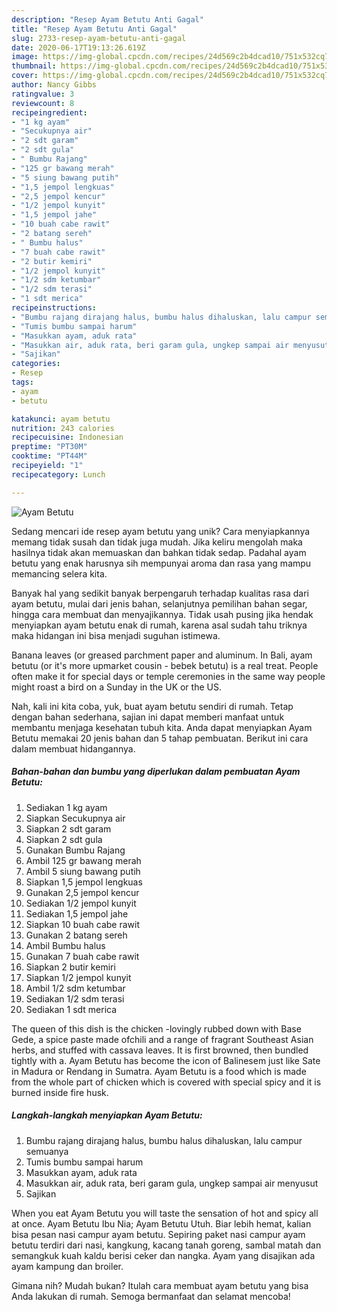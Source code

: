 ```yaml
---
description: "Resep Ayam Betutu Anti Gagal"
title: "Resep Ayam Betutu Anti Gagal"
slug: 2733-resep-ayam-betutu-anti-gagal
date: 2020-06-17T19:13:26.619Z
image: https://img-global.cpcdn.com/recipes/24d569c2b4dcad10/751x532cq70/ayam-betutu-foto-resep-utama.jpg
thumbnail: https://img-global.cpcdn.com/recipes/24d569c2b4dcad10/751x532cq70/ayam-betutu-foto-resep-utama.jpg
cover: https://img-global.cpcdn.com/recipes/24d569c2b4dcad10/751x532cq70/ayam-betutu-foto-resep-utama.jpg
author: Nancy Gibbs
ratingvalue: 3
reviewcount: 8
recipeingredient:
- "1 kg ayam"
- "Secukupnya air"
- "2 sdt garam"
- "2 sdt gula"
- " Bumbu Rajang"
- "125 gr bawang merah"
- "5 siung bawang putih"
- "1,5 jempol lengkuas"
- "2,5 jempol kencur"
- "1/2 jempol kunyit"
- "1,5 jempol jahe"
- "10 buah cabe rawit"
- "2 batang sereh"
- " Bumbu halus"
- "7 buah cabe rawit"
- "2 butir kemiri"
- "1/2 jempol kunyit"
- "1/2 sdm ketumbar"
- "1/2 sdm terasi"
- "1 sdt merica"
recipeinstructions:
- "Bumbu rajang dirajang halus, bumbu halus dihaluskan, lalu campur semuanya"
- "Tumis bumbu sampai harum"
- "Masukkan ayam, aduk rata"
- "Masukkan air, aduk rata, beri garam gula, ungkep sampai air menyusut"
- "Sajikan"
categories:
- Resep
tags:
- ayam
- betutu

katakunci: ayam betutu 
nutrition: 243 calories
recipecuisine: Indonesian
preptime: "PT30M"
cooktime: "PT44M"
recipeyield: "1"
recipecategory: Lunch

---
```



![Ayam Betutu](https://img-global.cpcdn.com/recipes/24d569c2b4dcad10/751x532cq70/ayam-betutu-foto-resep-utama.jpg)

Sedang mencari ide resep ayam betutu yang unik? Cara menyiapkannya memang tidak susah dan tidak juga mudah. Jika keliru mengolah maka hasilnya tidak akan memuaskan dan bahkan tidak sedap. Padahal ayam betutu yang enak harusnya sih mempunyai aroma dan rasa yang mampu memancing selera kita.

Banyak hal yang sedikit banyak berpengaruh terhadap kualitas rasa dari ayam betutu, mulai dari jenis bahan, selanjutnya pemilihan bahan segar, hingga cara membuat dan menyajikannya. Tidak usah pusing jika hendak menyiapkan ayam betutu enak di rumah, karena asal sudah tahu triknya maka hidangan ini bisa menjadi suguhan istimewa.

Banana leaves (or greased parchment paper and aluminum. In Bali, ayam betutu (or it&#39;s more upmarket cousin - bebek betutu) is a real treat. People often make it for special days or temple ceremonies in the same way people might roast a bird on a Sunday in the UK or the US.


Nah, kali ini kita coba, yuk, buat ayam betutu sendiri di rumah. Tetap dengan bahan sederhana, sajian ini dapat memberi manfaat untuk membantu menjaga kesehatan tubuh kita. Anda dapat menyiapkan Ayam Betutu memakai 20 jenis bahan dan 5 tahap pembuatan. Berikut ini cara dalam membuat hidangannya.

<!--inarticleads1-->

##### Bahan-bahan dan bumbu yang diperlukan dalam pembuatan Ayam Betutu:

1. Sediakan 1 kg ayam
1. Siapkan Secukupnya air
1. Siapkan 2 sdt garam
1. Siapkan 2 sdt gula
1. Gunakan  Bumbu Rajang
1. Ambil 125 gr bawang merah
1. Ambil 5 siung bawang putih
1. Siapkan 1,5 jempol lengkuas
1. Gunakan 2,5 jempol kencur
1. Sediakan 1/2 jempol kunyit
1. Sediakan 1,5 jempol jahe
1. Siapkan 10 buah cabe rawit
1. Gunakan 2 batang sereh
1. Ambil  Bumbu halus
1. Gunakan 7 buah cabe rawit
1. Siapkan 2 butir kemiri
1. Siapkan 1/2 jempol kunyit
1. Ambil 1/2 sdm ketumbar
1. Sediakan 1/2 sdm terasi
1. Sediakan 1 sdt merica


The queen of this dish is the chicken -lovingly rubbed down with Base Gede, a spice paste made ofchili and a range of fragrant Southeast Asian herbs, and stuffed with cassava leaves. It is first browned, then bundled tightly with a. Ayam Betutu has become the icon of Balinesem just like Sate in Madura or Rendang in Sumatra. Ayam Betutu is a food which is made from the whole part of chicken which is covered with special spicy and it is burned inside fire husk. 

<!--inarticleads2-->

##### Langkah-langkah menyiapkan Ayam Betutu:

1. Bumbu rajang dirajang halus, bumbu halus dihaluskan, lalu campur semuanya
1. Tumis bumbu sampai harum
1. Masukkan ayam, aduk rata
1. Masukkan air, aduk rata, beri garam gula, ungkep sampai air menyusut
1. Sajikan


When you eat Ayam Betutu you will taste the sensation of hot and spicy all at once. Ayam Betutu Ibu Nia; Ayam Betutu Utuh. Biar lebih hemat, kalian bisa pesan nasi campur ayam betutu. Sepiring paket nasi campur ayam betutu terdiri dari nasi, kangkung, kacang tanah goreng, sambal matah dan semangkuk kuah kaldu berisi ceker dan nangka. Ayam yang disajikan ada ayam kampung dan broiler. 

Gimana nih? Mudah bukan? Itulah cara membuat ayam betutu yang bisa Anda lakukan di rumah. Semoga bermanfaat dan selamat mencoba!
